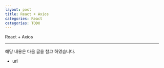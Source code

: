 ```yaml
---
layout: post
title: React + Axios 
categories: React
categories: TODO
---
```

React + Axios 

----
해당 내용은 다음 글을 참고 하였습니다.
- url